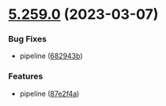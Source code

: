 # [5.259.0](https://github.com/reservoirprotocol/indexer/compare/v5.258.0...v5.259.0) (2023-03-07)


### Bug Fixes

* pipeline ([682943b](https://github.com/reservoirprotocol/indexer/commit/682943b6d2724f7b8eb9765a9ce6d0872c45c664))


### Features

* pipeline ([87e2f4a](https://github.com/reservoirprotocol/indexer/commit/87e2f4a40e3e732f0bf1ca3b252cf7d9e4b242ca))
